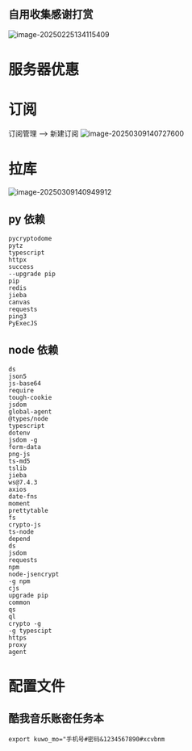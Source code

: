 ## 自用收集感谢打赏

![image-20250225134115409](https://img.hnking.cn//blog/202502251341542.png)

# 服务器优惠


# 订阅
订阅管理 --> 新建订阅
![image-20250309140727600](https://img.hnking.cn//blog/202503091407750.png)

# 拉库
![image-20250309140949912](https://img.hnking.cn//blog/202503091409073.png)

## py 依赖
```
pycryptodome	
pytz	
typescript	
httpx	
success	
--upgrade pip	
pip	
redis	
jieba	
canvas	
requests	
ping3	
PyExecJS

```
## node 依赖

```
ds	
json5	
js-base64	
require	
tough-cookie	
jsdom	
global-agent	
@types/node	
typescript	
dotenv	
jsdom -g	
form-data	
png-js	
ts-md5	
tslib	
jieba	
ws@7.4.3	
axios	
date-fns	
moment	
prettytable	
fs	
crypto-js	
ts-node	
depend	
ds	
jsdom	
requests	
npm	
node-jsencrypt	
-g npm	
cjs	
upgrade pip	
common	
qs	
ql	
crypto -g	
-g typescipt	
https	
proxy	
agent

```

# 配置文件
## 酷我音乐账密任务本
```
export kuwo_mo="手机号#密码&1234567890#xcvbnm
```
